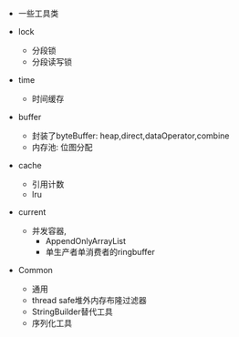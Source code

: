 ﻿- 一些工具类

- lock 
	- 分段锁
	- 分段读写锁
- time 
	- 时间缓存
- buffer 
	- 封装了byteBuffer: heap,direct,dataOperator,combine
	- 内存池: 位图分配
- cache
	- 引用计数
	- lru
- current
	- 并发容器,
		- AppendOnlyArrayList
		- 单生产者单消费者的ringbuffer
- Common
	- 通用
	- thread safe堆外内存布隆过滤器
	- StringBuilder替代工具
	- 序列化工具